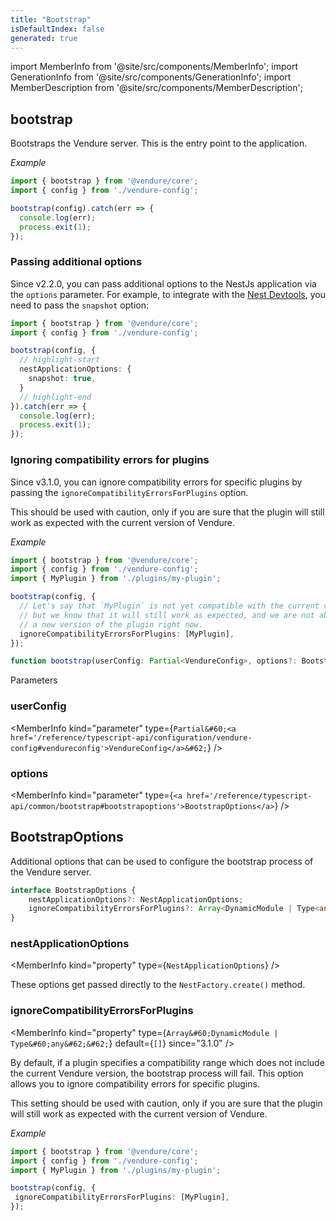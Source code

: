 ```yaml
---
title: "Bootstrap"
isDefaultIndex: false
generated: true
---
```

<!-- This file was generated from the Vendure source. Do not modify. Instead, re-run the "docs:build" script -->
import MemberInfo from '@site/src/components/MemberInfo';
import GenerationInfo from '@site/src/components/GenerationInfo';
import MemberDescription from '@site/src/components/MemberDescription';


## bootstrap

<GenerationInfo sourceFile="packages/core/src/bootstrap.ts" sourceLine="159" packageName="@vendure/core" />

Bootstraps the Vendure server. This is the entry point to the application.

*Example*

```ts
import { bootstrap } from '@vendure/core';
import { config } from './vendure-config';

bootstrap(config).catch(err => {
  console.log(err);
  process.exit(1);
});
```

### Passing additional options

Since v2.2.0, you can pass additional options to the NestJs application via the `options` parameter.
For example, to integrate with the [Nest Devtools](https://docs.nestjs.com/devtools/overview), you need to
pass the `snapshot` option:

```ts
import { bootstrap } from '@vendure/core';
import { config } from './vendure-config';

bootstrap(config, {
  // highlight-start
  nestApplicationOptions: {
    snapshot: true,
  }
  // highlight-end
}).catch(err => {
  console.log(err);
  process.exit(1);
});
```

### Ignoring compatibility errors for plugins

Since v3.1.0, you can ignore compatibility errors for specific plugins by passing the `ignoreCompatibilityErrorsForPlugins` option.

This should be used with caution, only if you are sure that the plugin will still work as expected with the current version of Vendure.

*Example*

```ts
import { bootstrap } from '@vendure/core';
import { config } from './vendure-config';
import { MyPlugin } from './plugins/my-plugin';

bootstrap(config, {
  // Let's say that `MyPlugin` is not yet compatible with the current version of Vendure
  // but we know that it will still work as expected, and we are not able to publish
  // a new version of the plugin right now.
  ignoreCompatibilityErrorsForPlugins: [MyPlugin],
});
```

```ts title="Signature"
function bootstrap(userConfig: Partial<VendureConfig>, options?: BootstrapOptions): Promise<INestApplication>
```
Parameters

### userConfig

<MemberInfo kind="parameter" type={`Partial&#60;<a href='/reference/typescript-api/configuration/vendure-config#vendureconfig'>VendureConfig</a>&#62;`} />

### options

<MemberInfo kind="parameter" type={`<a href='/reference/typescript-api/common/bootstrap#bootstrapoptions'>BootstrapOptions</a>`} />



## BootstrapOptions

<GenerationInfo sourceFile="packages/core/src/bootstrap.ts" sourceLine="41" packageName="@vendure/core" since="2.2.0" />

Additional options that can be used to configure the bootstrap process of the
Vendure server.

```ts title="Signature"
interface BootstrapOptions {
    nestApplicationOptions?: NestApplicationOptions;
    ignoreCompatibilityErrorsForPlugins?: Array<DynamicModule | Type<any>>;
}
```

<div className="members-wrapper">

### nestApplicationOptions

<MemberInfo kind="property" type={`NestApplicationOptions`}   />

These options get passed directly to the `NestFactory.create()` method.
### ignoreCompatibilityErrorsForPlugins

<MemberInfo kind="property" type={`Array&#60;DynamicModule | Type&#60;any&#62;&#62;`} default={`[]`}  since="3.1.0"  />

By default, if a plugin specifies a compatibility range which does not include the current
Vendure version, the bootstrap process will fail. This option allows you to ignore compatibility
errors for specific plugins.

This setting should be used with caution, only if you are sure that the plugin will still
work as expected with the current version of Vendure.

*Example*

```ts
import { bootstrap } from '@vendure/core';
import { config } from './vendure-config';
import { MyPlugin } from './plugins/my-plugin';

bootstrap(config, {
 ignoreCompatibilityErrorsForPlugins: [MyPlugin],
});
```


</div>
